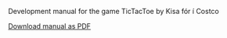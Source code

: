 Development manual for the game TicTacToe by Kisa fór í Costco

[Download manual as PDF](https://github.com/KisaCostco/TicTacToe/blob/master/docs/DevelopmentManual.md)
